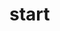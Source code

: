 <!--
 * @Author: Webman-01 yyui268@qq.com
 * @Date: 2024-03-21 23:40:10
 * @LastEditors: Webman-01 yyui268@qq.com
 * @LastEditTime: 2024-03-21 23:40:16
 * @FilePath: /Horse UI/docs/guide/getStarted.md
 * @Description: 这是默认设置,请设置`customMade`, 打开koroFileHeader查看配置 进行设置: https://github.com/OBKoro1/koro1FileHeader/wiki/%E9%85%8D%E7%BD%AE
-->
# start